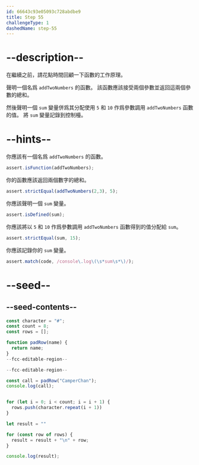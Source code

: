 ```yaml
---
id: 66643c93e05093c728abdbe9
title: Step 55
challengeType: 1
dashedName: step-55
---
```


# --description--

在繼續之前，請花點時間回顧一下函數的工作原理。

聲明一個名爲 `addTwoNumbers` 的函數。 該函數應該接受兩個參數並返回這兩個參數的總和。

然後聲明一個 `sum` 變量併爲其分配使用 `5` 和 `10` 作爲參數調用 `addTwoNumbers` 函數的值。 將 `sum` 變量記錄到控制檯。


# --hints--

你應該有一個名爲 `addTwoNumbers` 的函數。

```js
assert.isFunction(addTwoNumbers);
```

你的函數應該返回兩個數字的總和。

```js
assert.strictEqual(addTwoNumbers(2,3), 5);
```

你應該聲明一個 `sum` 變量。

```js
assert.isDefined(sum);
```

你應該將以 `5` 和 `10` 作爲參數調用 `addTwoNumbers` 函數得到的值分配給 `sum`。

```js
assert.strictEqual(sum, 15);
```

你應該記錄你的 `sum` 變量。

```js
assert.match(code, /console\.log\(\s*sum\s*\)/);
```

# --seed--

## --seed-contents--

```js
const character = "#";
const count = 8;
const rows = [];

function padRow(name) {
  return name;
}
--fcc-editable-region--

--fcc-editable-region--

const call = padRow("CamperChan");
console.log(call);


for (let i = 0; i < count; i = i + 1) {
  rows.push(character.repeat(i + 1))
}

let result = ""

for (const row of rows) {
  result = result + "\n" + row;
}

console.log(result);
```
